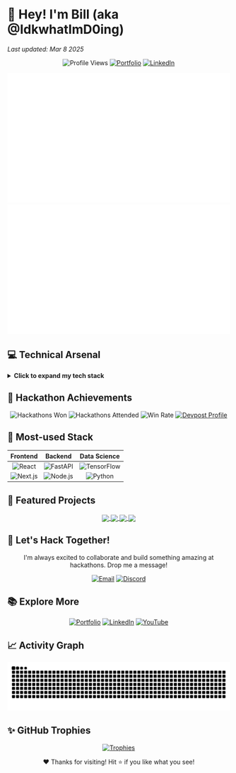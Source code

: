 # 👋 Hey! I'm Bill (aka @IdkwhatImD0ing)

_Last updated: Mar 8 2025_

<div align="center">
  
  ![Profile Views](https://komarev.com/ghpvc/?username=IdkwhatImD0ing&style=flat-square&color=blue)
  [![Portfolio](https://img.shields.io/badge/Portfolio-art3m1s.me-0077B5?style=flat-square&logo=buffer&logoColor=white)](https://art3m1s.me/)
  [![LinkedIn](https://img.shields.io/badge/LinkedIn-bill--zhang1-0077B5?style=flat-square&logo=linkedin&logoColor=white)](https://linkedin.com/in/bill-zhang1)
  
</div>

<div align="center">
  
  ![](https://github.com/IdkwhatImD0ing/stats/blob/master/generated/overview.svg)
  ![](https://github.com/IdkwhatImD0ing/stats/blob/master/generated/languages.svg)
  
</div>

## 💻 Technical Arsenal

<details>
<summary><b>Click to expand my tech stack</b></summary>

```mermaid
mindmap
  root((My Tech Stack))
    Languages
      JavaScript/TypeScript
      Python
      Java
      C/C++
      Dart
      Haskell
    Frontend
      React
      Next.js
      Vue.js
      Gatsby
      Tailwind CSS
      Material UI
    Backend
      Express.js
      FastAPI
      Flask
    Databases
      PostgreSQL
      Firebase
      Milvus
    ML & Data
      TensorFlow
      Keras
      Pandas
      NumPy
      Scikit-learn
      OpenCV
```

</details>

## 🏅 Hackathon Achievements

  <div align="center">
    <img src="https://img.shields.io/badge/35-Hackathons%20Won-FFD700?style=for-the-badge&logo=trophy&logoColor=gold" alt="Hackathons Won">
    <img src="https://img.shields.io/badge/58-Hackathons%20Attended-C0C0C0?style=for-the-badge&logo=devpost&logoColor=silver" alt="Hackathons Attended">
    <img src="https://img.shields.io/badge/60%25-Win%20Rate-22C55E?style=for-the-badge&logo=checkmarksymbol&logoColor=white" alt="Win Rate">
    <a href="https://devpost.com/IdkwhatImD0ing">
      <img src="https://img.shields.io/badge/Devpost%20Profile-View%20Projects-003E54?style=for-the-badge&logo=devpost&logoColor=white" alt="Devpost Profile">
    </a>
  </div>

</div>

## 🌟 Most-used Stack

<div align="center">
  
| Frontend | Backend | Data Science |
|:--------:|:-------:|:------------:|
| ![React](https://skillicons.dev/icons?i=react) | ![FastAPI](https://skillicons.dev/icons?i=fastapi) | ![TensorFlow](https://skillicons.dev/icons?i=tensorflow) |
| ![Next.js](https://skillicons.dev/icons?i=nextjs) | ![Node.js](https://skillicons.dev/icons?i=nodejs) | ![Python](https://skillicons.dev/icons?i=python) |

</div>

## 🚀 Featured Projects

<div align="center">
  <a href="https://github.com/IdkwhatImD0ing/DispatchAI">
    <img align="center" src="https://github-readme-stats.vercel.app/api/pin/?username=IdkwhatImD0ing&repo=DispatchAI&theme=tokyonight&hide_border=true" />
  </a>
  
  <a href="https://github.com/aurelisajuan/TalkTuahBank">
    <img align="center" src="https://github-readme-stats.vercel.app/api/pin/?username=aurelisajuan&repo=hackUTD&theme=tokyonight&hide_border=true" />
  </a>
  
  <a href="https://github.com/SlugLoop/SlugLoop">
    <img align="center" src="https://github-readme-stats.vercel.app/api/pin/?username=SlugLoop&repo=SlugLoop&theme=tokyonight&hide_border=true" />
  </a>
  
  <a href="https://github.com/IdkwhatImD0ing/AdaptEd">
    <img align="center" src="https://github-readme-stats.vercel.app/api/pin/?username=IdkwhatImD0ing&repo=AdaptEd&theme=tokyonight&hide_border=true" />
  </a>
</div>

## 🤝 Let's Hack Together!

<div align="center">

I'm always excited to collaborate and build something amazing at hackathons. Drop me a message!

[![Email](https://img.shields.io/badge/Email-Me-red?style=for-the-badge&logo=gmail&logoColor=white)](mailto:jzhang71@usc.edu)
[![Discord](https://img.shields.io/badge/Discord-Chat-7289DA?style=for-the-badge&logo=discord&logoColor=white)](https://discord.com/users/Art3m1s%230001)

</div>

## 📚 Explore More

<div align="center">

[![Portfolio](https://img.shields.io/badge/Portfolio-Check%20it%20out-0077B5?style=for-the-badge&logo=buffer&logoColor=white)](https://art3m1s.me/)
[![LinkedIn](https://img.shields.io/badge/LinkedIn-Connect-0077B5?style=for-the-badge&logo=linkedin&logoColor=white)](https://linkedin.com/in/bill-zhang1)
[![YouTube](https://img.shields.io/badge/YouTube-Subscribe-red?style=for-the-badge&logo=youtube&logoColor=white)](https://www.youtube.com/@hackable-projects)

</div>

## 📈 Activity Graph

<div align="center">
  <img src="https://raw.githubusercontent.com/IdkwhatImD0ing/IdkwhatImD0ing/output/snake.svg" alt="Snake animation" />
</div>

## ✨ GitHub Trophies

<div align="center">

[![Trophies](https://github-profile-trophy.vercel.app/?username=IdkwhatImD0ing&theme=darkhub&no-frame=true&column=7)](https://github.com/IdkwhatImD0ing)

</div>

<div align="center">

❤️ Thanks for visiting! Hit ⭐ if you like what you see!

</div>

